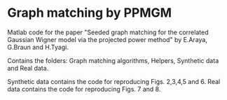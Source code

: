 # Graph matching by PPMGM
Matlab code for the paper "Seeded graph matching for the correlated Gaussian Wigner model via the projected power method" by E.Araya, G.Braun and H.Tyagi. 

Contains the folders: Graph matching algorithms, Helpers, Synthetic data and Real data. 

Synthetic data contains the code for reproducing Figs. 2,3,4,5 and 6. 
Real data contains the code for reproducing Figs. 7 and 8. 






